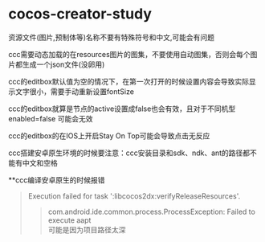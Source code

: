 # cocos-creator-study

资源文件(图片,预制体等)名称不要有特殊符号和中文,可能会有问题

ccc需要动态加载的在resources图片的图集，不要使用自动图集，否则会每个图片都生成一个json文件(没卵用)

ccc的editbox默认值为空的情况下，在第一次打开的时候设置内容会导致实际显示文字很小，需要手动重新设置fontSize

ccc的editbox就算是节点的active设置成false也会有效，且对于不同机型 enabled=false 可能会无效

ccc的editbox的在IOS上开启Stay On Top可能会导致点击无反应

ccc搭建安卓原生环境的时候要注意：ccc安装目录和sdk、ndk、ant的路径都不能有中文和空格

**ccc编译安卓原生的时候报错  
>Execution failed for task ':libcocos2dx:verifyReleaseResources'.  
>> com.android.ide.common.process.ProcessException: Failed to execute aapt  
可能是因为项目路径太深

